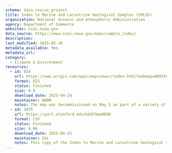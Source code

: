 ```yaml
---
schema: data_rescue_project 
title: Index to Marine and Lacustrine Geological Samples (IMLGS)
organization: National Oceanic and Atmospheric Administration
agency: Department of Commerce
websites: ncei.noaa.gov
data_source: https://www.ncei.noaa.gov/maps/sample_index/
description: 
last_modified: 2025-05-30
metadata_available: Yes
metadata_url: 
category:
  - Climate & Environment 
resources:
  - id: 924
    url: https://www.arcgis.com/apps/mapviewer/index.html?webmap=860330143ea34d8f9f47127d939161b7
    format: GIS
    status: Finished
    size: 0.0
    download_date: 2025-04-24
    maintainer: ANON
    notes: The map was decommissioned on May 5 as part of a variety of decommissioned maps listed by NOAA.
  - id: 1075
    url: https://purl.stanford.edu/kb879ww0098
    format: CSV
    status: Finished
    size: 0.06
    download_date: 2025-04-22
    maintainer: SUL
    notes: This copy of the Index to Marine and Lacustrine Geological Samples (IMLGS) was created on April 22, 2025 before its decommission on May 5, 2025. In addition to the csv file of the sample data, this deposit includes the html of the original NCEI page (https://www.ncei.noaa.gov/products/index-marine-lacustrine-samples,) a webarchive of metadata provided by NCEI from https://data.noaa.gov//metaview/page?xml=NOAA/NESDIS/NGDC/MGG/Geology/iso/xml/G00028.xml&view=getDataView&header=none, and an ML Commons Croissant metadata file that was generated for the csv file. The keywords below come from the NCEI dataset overview page. The Croissant file contains basic information about the columns. See the NCEI overview for more context on this dataset.Original Description from dataset landing page (https://www.ncei.noaa.gov/products/index-marine-lacustrine-samples,)The Index to Marine and Lacustrine Geological Samples (IMLGS) is a community designed and maintained resource that enables scientists to discover and access geological material from seabed and lakebed cores, grabs, and dredges archived at participating institutions from around the world. Sample material is available directly from each repository. Before proposing research on any sample, please contact the repository’s curator for sample condition and availability.Each repository submits data gleaned from physical samples to the IMLGS database, which is maintained by NOAA's National Centers for Environmental Information (NCEI). All sample data include basic collection and storage information, whereas some samples, at the discretion of the curator, may also include lithology, texture, age, mineralogy, weathering, metamorphism, glass remarks, color, physiographic province, principal investigator, and/or descriptive information. The public can access the IMLGS database by using NOAA NCEI’s data access resources.
---
```

